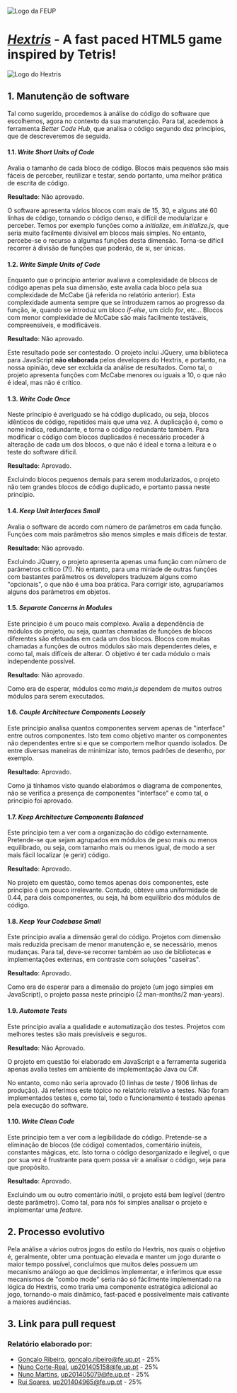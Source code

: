 ![Logo da FEUP](http://www.junifeup.pt/wp-content/uploads/2016/01/feup.png)

# [_Hextris_](https://github.com/Hextris/hextris) - A fast paced HTML5 game inspired by Tetris!

![Logo do Hextris](https://raw.githubusercontent.com/Spininador/hextris/esof_hextris/favicon.ico)

## 1. Manutenção de software
Tal como sugerido, procedemos à análise do código do software que escolhemos, agora no contexto da sua manutenção. Para tal, acedemos à ferramenta _Better Code Hub_, que analisa o código segundo dez princípios, que de descreveremos de seguida.

#### 1.1. _Write Short Units of Code_
Avalia o tamanho de cada bloco de código. Blocos mais pequenos são mais fáceis de perceber, reutilizar e testar, sendo portanto,  uma melhor prática de escrita de código.

**Resultado**: Não aprovado.

O software apresenta vários blocos com mais de 15, 30, e alguns até 60 linhas de código, tornando o código denso, e difícil de modularizar e perceber.
Temos por exemplo funções como a _initialize_, em _initialize.js_, que seria muito facilmente divisível em blocos mais simples.
No entanto, percebe-se o recurso a algumas funções desta dimensão. Torna-se difícil recorrer à divisão de funções que poderão, de si, ser únicas.

#### 1.2. _Write Simple Units of Code_

Enquanto que o princípio anterior avaliava a complexidade de blocos de código apenas pela sua dimensão, este avalia cada bloco pela sua complexidade de McCabe (já referida no relatório anterior). Esta complexidade aumenta sempre que se introduzem ramos ao progresso da função, ie,  quando se introduz um bloco _if-else_, um ciclo _for_, etc...
Blocos com menor complexidade de McCabe são mais facilmente testáveis, compreensíveis, e modificáveis.

**Resultado**: Não aprovado.

Este resultado pode ser contestado. O projeto inclui JQuery, uma biblioteca para JavaScript **não elaborada** pelos developers do Hextris, e portanto, na nossa opinião, deve ser excluída da análise de resultados.
Como tal, o projeto apresenta funções com McCabe menores ou iguais a 10, o que não é ideal, mas não é crítico.

#### 1.3. _Write Code Once_

Neste princípio é averiguado se há código duplicado, ou seja, blocos idênticos de código, repetidos mais que uma vez. A duplicação é, como o nome indica, redundante, e torna o código redundante também. Para modificar o código com blocos duplicados é necessário proceder à alteração de cada um dos blocos, o que não é ideal e torna a leitura e o teste do software difícil.

**Resultado**: Aprovado.

Excluindo blocos pequenos demais para serem modularizados, o projeto não tem grandes blocos de código duplicado, e portanto passa neste princípio.

#### 1.4. _Keep Unit Interfaces Small_

Avalia o software de acordo com número de parâmetros em cada função. Funções com mais parâmetros são menos simples e mais difíceis de testar.

**Resultado**: Não aprovado.

Excluindo JQuery, o projeto apresenta apenas uma função com número de parâmetros crítico (7!). No entanto, para uma miríade de outras funções com bastantes parâmetros os developers traduzem alguns como "opcionais", o que não é uma boa prática. Para corrigir isto, agruparíamos alguns dos parâmetros em objetos.

#### 1.5. _Separate Concerns in Modules_

Este principio é um pouco mais complexo. Avalia a dependência de módulos do projeto, ou seja, quantas chamadas de funções de blocos diferentes são efetuadas em cada um dos blocos. Blocos com muitas chamadas a funções de outros módulos são mais dependentes deles, e como tal, mais difíceis de alterar. O objetivo é ter cada módulo o mais independente possível.

**Resultado**: Não aprovado.

Como era de esperar, módulos como _main.js_ dependem de muitos outros módulos para serem executados.

#### 1.6. _Couple Architecture Components Loosely_

Este princípio analisa quantos componentes servem apenas de "interface" entre outros componentes. Isto tem como objetivo manter os componentes não dependentes entre si e que se comportem melhor quando isolados. De entre diversas maneiras de minimizar isto, temos padrões de desenho, por exemplo.

**Resultado**: Aprovado.

Como já tínhamos visto quando elaborámos o diagrama de componentes, não se verifica a presença de componentes "interface" e como tal, o princípio foi aprovado.

#### 1.7. _Keep Architecture Components Balanced_

Este princípio tem a ver com a organização do código externamente. Pretende-se que sejam agrupados em módulos de peso mais ou menos equilibrado, ou seja, com tamanho mais ou menos igual, de modo a ser mais fácil localizar (e gerir) código.

**Resultado**: Aprovado.

No projeto em questão, como temos apenas dois componentes, este princípio é um pouco irrelevante. Contudo, obteve uma uniformidade de 0.44, para dois componentes, ou seja, há bom equilíbrio dos módulos de código.

#### 1.8. _Keep Your Codebase Small_

Este princípio avalia a dimensão geral do código. Projetos com dimensão mais reduzida precisam de menor manutenção e, se necessário, menos mudanças. Para tal, deve-se recorrer também ao uso de bibliotecas e implementações externas, em contraste com soluções "caseiras".

**Resultado**: Aprovado.

Como era de esperar para a dimensão do projeto (um jogo simples em JavaScript), o projeto passa neste princípio (2 man-months/2 man-years). 

#### 1.9. _Automate Tests_

Este princípio avalia a qualidade e automatização dos testes. Projetos com melhores testes são mais previsíveis e seguros.

**Resultado**: Não Aprovado.

O projeto em questão foi elaborado em JavaScript e a ferramenta sugerida apenas avalia testes em ambiente de implementação Java ou C#.

No entanto, como não seria aprovado (0 linhas de teste / 1906 linhas de produção). Já referimos este tópico no relatório relativo a testes. Não foram implementados testes e, como tal, todo o funcionamento é testado apenas pela execução do software.

#### 1.10. _Write Clean Code_

Este princípio tem a ver com a legibilidade do código. Pretende-se a eliminação de blocos (de código) comentados, comentário inúteis, constantes mágicas, etc. Isto torna o código desorganizado e ilegível, o que por sua vez é frustrante para quem possa vir a analisar o código, seja para que propósito.

**Resultado**: Aprovado.

Excluindo um ou outro comentário inútil, o projeto está bem legível (dentro deste parâmetro). Como tal, para nós foi simples analisar o projeto e implementar uma _feature_.

<!-- Discuss Software Maintainability using the SIG metrics (plus add the badge to your .md file). Students should contact the recitations professor in order to be added to the ESOF organization to be able to automatically compute the metrics of interest using the service https://bettercodehub.com/. See the pdf with an example of a report of the interesting metrics and a description of what they represent.  -->
## 2. Processo evolutivo

<!-- Report evolution process (change impact analysis and implementation)
Briefly describe how the feature you decided to evolve was identified; why you decide to evolve that particular feature? How did you locate the parts in the source code that needed to be modified; etc.   -->
Pela análise a vários outros jogos do estilo do Hextris, nos quais o objetivo é, geralmente, obter uma pontuação elevada e manter um jogo durante o maior tempo possível, concluímos que muitos deles possuem um mecanismo análogo ao que decidimos implementar, e inferimos que esse mecanismos de "combo mode" seria não só fácilmente implementado na lógica do Hextris, como traria uma componente estratégica adicional ao jogo, tornando-o mais dinâmico, fast-paced e possivelmente mais cativante a maiores audiências.

## 3. Link para pull request

### Relatório elaborado por:
* [Gonçalo Ribeiro](https://github.com/gribeirofeup),  goncalo.ribeiro@fe.up.pt - 25%
* [Nuno Corte-Real](https://github.com/nunocr), 	up201405158@fe.up.pt - 25%
* [Nuno Martins](https://github.com/Spininador), 	up201405079@fe.up.pt - 25%
* [Rui Soares](https://github.com/RuiCS),		up201404965@fe.up.pt - 25%
